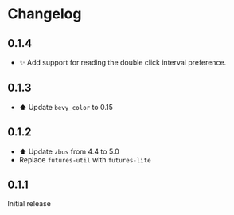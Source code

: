 # Changelog

## 0.1.4
* ✨ Add support for reading the double click interval preference.

## 0.1.3
* ⬆️  Update `bevy_color` to 0.15

## 0.1.2
* ⬆️  Update `zbus` from 4.4 to 5.0
* Replace `futures-util` with `futures-lite`

## 0.1.1
Initial release
